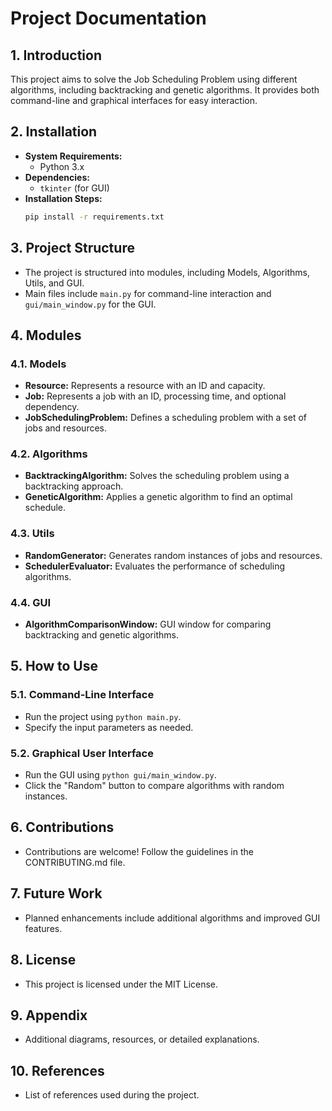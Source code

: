 # Project Documentation

## 1. Introduction
   This project aims to solve the Job Scheduling Problem using different algorithms, including backtracking and genetic algorithms. It provides both command-line and graphical interfaces for easy interaction.

## 2. Installation
   - **System Requirements:**
      - Python 3.x
   - **Dependencies:**
      - `tkinter` (for GUI)
   - **Installation Steps:**
      ```bash
      pip install -r requirements.txt
      ```

## 3. Project Structure
   - The project is structured into modules, including Models, Algorithms, Utils, and GUI.
   - Main files include `main.py` for command-line interaction and `gui/main_window.py` for the GUI.

## 4. Modules

### 4.1. Models
   - **Resource:** Represents a resource with an ID and capacity.
   - **Job:** Represents a job with an ID, processing time, and optional dependency.
   - **JobSchedulingProblem:** Defines a scheduling problem with a set of jobs and resources.

### 4.2. Algorithms
   - **BacktrackingAlgorithm:** Solves the scheduling problem using a backtracking approach.
   - **GeneticAlgorithm:** Applies a genetic algorithm to find an optimal schedule.

### 4.3. Utils
   - **RandomGenerator:** Generates random instances of jobs and resources.
   - **SchedulerEvaluator:** Evaluates the performance of scheduling algorithms.

### 4.4. GUI
   - **AlgorithmComparisonWindow:** GUI window for comparing backtracking and genetic algorithms.

## 5. How to Use

### 5.1. Command-Line Interface
   - Run the project using `python main.py`.
   - Specify the input parameters as needed.

### 5.2. Graphical User Interface
   - Run the GUI using `python gui/main_window.py`.
   - Click the "Random" button to compare algorithms with random instances.

## 6. Contributions
   - Contributions are welcome! Follow the guidelines in the CONTRIBUTING.md file.

## 7. Future Work
   - Planned enhancements include additional algorithms and improved GUI features.

## 8. License
   - This project is licensed under the MIT License.

## 9. Appendix
   - Additional diagrams, resources, or detailed explanations.

## 10. References
   - List of references used during the project.
